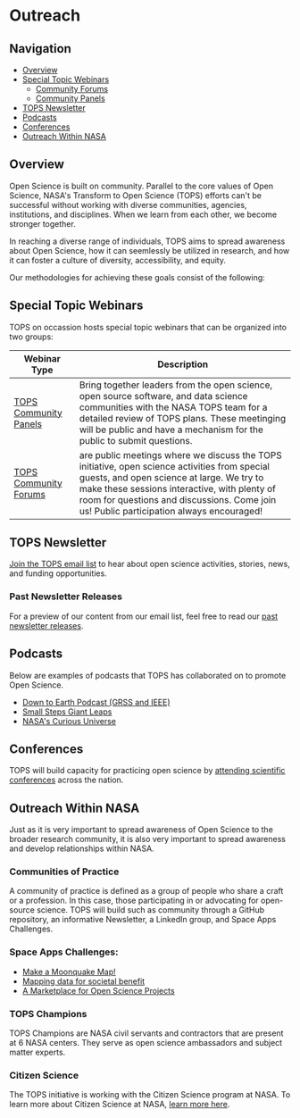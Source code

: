 # Outreach

## Navigation
- [Overview](#overview)
- [Special Topic Webinars](#special-topic-webinars)
  - [Community Forums](./Community_Forums)
  - [Community Panels](./Community_Panels)
- [TOPS Newsletter](#tops-newsletter)
- [Podcasts](#podcasts)
- [Conferences](#conferences)
- [Outreach Within NASA](#outreach-within-nasa)

## Overview

Open Science is built on community. Parallel to the core values of Open Science, NASA's Transform to Open Science (TOPS) efforts can't be successful without working with diverse communities, agencies, institutions, and disciplines. When we learn from each other, we become stronger together.

In reaching a diverse range of individuals, TOPS aims to spread awareness about Open Science, how it can seemlessly be utilized in research, and how it can foster a culture of diversity, accessibility, and equity.

Our methodologies for achieving these goals consist of the following:

## Special Topic Webinars

TOPS on occassion hosts special topic webinars that can be organized into two groups:

| Webinar Type  | Description |
| ------------- | ----------- |
| [TOPS Community Panels](./Community_Panels) | Bring together leaders from the open science, open source software, and data science communities with the NASA TOPS team for a detailed review of TOPS plans. These meetinging will be public and have a mechanism for the public to submit questions. |
| [TOPS Community Forums](./Community_Forums) | are public meetings where we discuss the TOPS initiative, open science activities from special guests, and open science at large. We try to make these sessions interactive, with plenty of room for questions and discussions. Come join us! Public participation always encouraged! |

## TOPS Newsletter

[Join the TOPS email list](https://nasa.github.io/Transform-to-Open-Science/signup/) to hear about open science activities, stories, news, and funding opportunities.

### Past Newsletter Releases
For a preview of our content from our email list, feel free to read our [past newsletter releases](../TOPS_Newsletter).

## Podcasts
Below are examples of podcasts that TOPS has collaborated on to promote Open Science.

- [Down to Earth Podcast (GRSS and IEEE)](https://www.grss-ieee.org/down-to-earth-podcast/)
- [Small Steps Giant Leaps](https://www.nasa.gov/podcasts/small-steps-giant-leaps/small-steps-giant-leaps-episode-129-accelerating-discoveries-with-open-science/)
- [NASA's Curious Universe](https://www.nasa.gov/podcasts/curious-universe/how-open-science-and-ai-are-advancing-hurricane-research/)

## Conferences

TOPS will build capacity for practicing open science by [attending scientific conferences](./TOPS_Conferences.md) across the nation.

## Outreach Within NASA
Just as it is very important to spread awareness of Open Science to the broader research community, it is also very important to spread awareness and develop relationships within NASA. 

### Communities of Practice
A community of practice is defined as a group of people who share a craft or a profession.  In this case, those participating in or advocating for open-source science. TOPS will build such as community through a GitHub repository, an informative Newsletter, a LinkedIn group, and Space Apps Challenges.

### Space Apps Challenges:

  - [Make a Moonquake Map!](https://www.spaceappschallenge.org/2023/challenges/make-a-moonquake-map-20/)
  - [Mapping data for societal benefit](https://www.spaceappschallenge.org/2023/challenges/mapping-data-for-societal-benefit/)
  - [A Marketplace for Open Science Projects](https://www.spaceappschallenge.org/2023/challenges/a-marketplace-for-open-science-projects/)

### TOPS Champions

TOPS Champions are NASA civil servants and contractors that are present at 6 NASA centers. They serve as open science ambassadors and subject matter experts.

### Citizen Science

The TOPS initiative is working with the Citizen Science program at NASA.  To learn more about Citizen Science at NASA, [learn more here](https://science.nasa.gov/citizen-science/).
